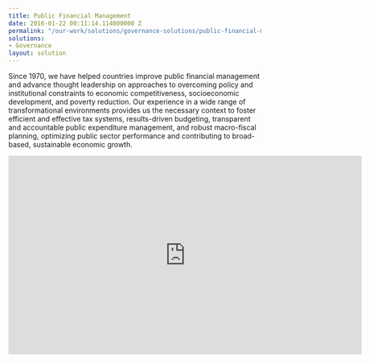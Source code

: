 ```yaml
---
title: Public Financial Management
date: 2016-01-22 00:11:14.114000000 Z
permalink: "/our-work/solutions/governance-solutions/public-financial-management"
solutions:
- Governance
layout: solution
---
```


Since 1970, we have helped countries improve public financial management and advance thought leadership on approaches to overcoming policy and institutional constraints to economic competitiveness, socioeconomic development, and poverty reduction. Our experience in a wide range of transformational environments provides us the necessary context to foster efficient and effective tax systems, results-driven budgeting, transparent and accountable public expenditure management, and robust macro-fiscal planning, optimizing public sector performance and contributing to broad-based, sustainable economic growth.

<iframe allowfullscreen="" frameborder="0" height="395" mozallowfullscreen="" src="http://player.vimeo.com/video/51713680?title=0&amp;byline=0&amp;portrait=0" webkitallowfullscreen="" width="703"></iframe>
